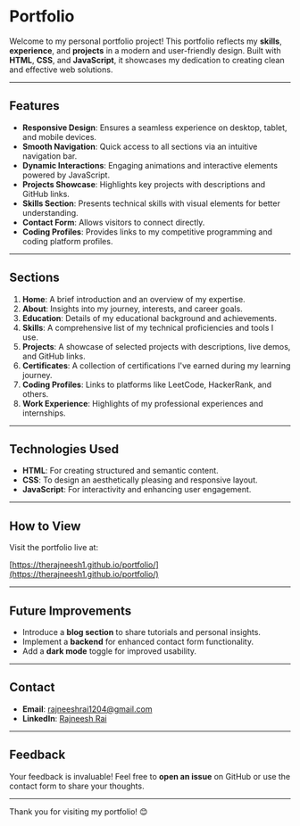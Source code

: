 # Portfolio

Welcome to my personal portfolio project! This portfolio reflects my **skills**, **experience**, and **projects** in a modern and user-friendly design. Built with **HTML**, **CSS**, and **JavaScript**, it showcases my dedication to creating clean and effective web solutions.

---

## Features

- **Responsive Design**: Ensures a seamless experience on desktop, tablet, and mobile devices.
- **Smooth Navigation**: Quick access to all sections via an intuitive navigation bar.
- **Dynamic Interactions**: Engaging animations and interactive elements powered by JavaScript.
- **Projects Showcase**: Highlights key projects with descriptions and GitHub links.
- **Skills Section**: Presents technical skills with visual elements for better understanding.
- **Contact Form**: Allows visitors to connect directly.
- **Coding Profiles**: Provides links to my competitive programming and coding platform profiles.

---

## Sections

1. **Home**: A brief introduction and an overview of my expertise.
2. **About**: Insights into my journey, interests, and career goals.
3. **Education**: Details of my educational background and achievements.
4. **Skills**: A comprehensive list of my technical proficiencies and tools I use.
5. **Projects**: A showcase of selected projects with descriptions, live demos, and GitHub links.
6. **Certificates**: A collection of certifications I've earned during my learning journey.
7. **Coding Profiles**: Links to platforms like LeetCode, HackerRank, and others.
8. **Work Experience**: Highlights of my professional experiences and internships.

---

## Technologies Used

- **HTML**: For creating structured and semantic content.
- **CSS**: To design an aesthetically pleasing and responsive layout.
- **JavaScript**: For interactivity and enhancing user engagement.

---

## How to View

Visit the portfolio live at:

[https://therajneesh1.github.io/portfolio/](https://therajneesh1.github.io/portfolio/)

---

## Future Improvements

- Introduce a **blog section** to share tutorials and personal insights.
- Implement a **backend** for enhanced contact form functionality.
- Add a **dark mode** toggle for improved usability.

---

## Contact

- **Email**: [rajneeshrai1204@gmail.com](mailto:rajneeshrai1204@gmail.com)  
- **LinkedIn**: [Rajneesh Rai](https://www.linkedin.com/in/rajneesh-rai-84b176285)

---

## Feedback

Your feedback is invaluable! Feel free to **open an issue** on GitHub or use the contact form to share your thoughts.

---

Thank you for visiting my portfolio! 😊
